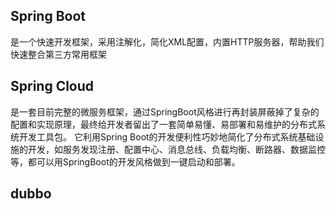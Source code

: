 ## Spring Boot

 是一个快速开发框架，采用注解化，简化XML配置，内置HTTP服务器，帮助我们快速整合第三方常用框架

## Spring Cloud

 是一套目前完整的微服务框架，通过SpringBoot风格进行再封装屏蔽掉了复杂的配置和实现原理，最终给开发者留出了一套简单易懂、易部署和易维护的分布式系统开发工具包。
 它利用Spring Boot的开发便利性巧妙地简化了分布式系统基础设施的开发，如服务发现注册、配置中心、消息总线、负载均衡、断路器、数据监控等，都可以用SpringBoot的开发风格做到一键启动和部署。
 

## dubbo

